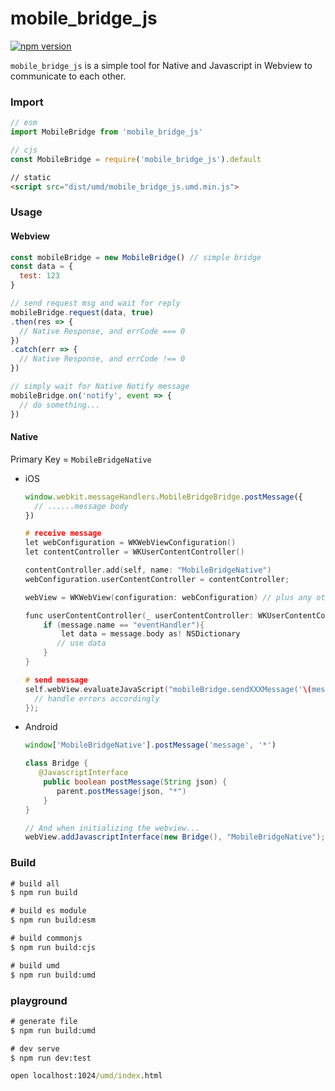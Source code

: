 # mobile_bridge_js 
[![npm version](https://badge.fury.io/js/mobile_bridge_js.svg)](//npmjs.com/package/mobile_bridge_js)     

`mobile_bridge_js` is a simple tool for Native and Javascript in Webview to communicate to each other.

### Import
```js
// esm
import MobileBridge from 'mobile_bridge_js'

// cjs
const MobileBridge = require('mobile_bridge_js').default
```
```html
// static
<script src="dist/umd/mobile_bridge_js.umd.min.js">
```

### Usage

#### Webview
```js
const mobileBridge = new MobileBridge() // simple bridge
const data = {
  test: 123
}

// send request msg and wait for reply
mobileBridge.request(data, true) 
.then(res => {
  // Native Response, and errCode === 0
})
.catch(err => {
  // Native Response, and errCode !== 0
})

// simply wait for Native Notify message
mobileBridge.on('notify', event => {
  // do something...
})
```

#### Native
Primary Key = `MobileBridgeNative`
* iOS
  ```js
  window.webkit.messageHandlers.MobileBridgeBridge.postMessage({
    // ......message body
  })
   ```
  ```c
  # receive message
  let webConfiguration = WKWebViewConfiguration()
  let contentController = WKUserContentController()

  contentController.add(self, name: "MobileBridgeNative")
  webConfiguration.userContentController = contentController;

  webView = WKWebView(configuration: webConfiguration) // plus any other settings

  func userContentController(_ userContentController: WKUserContentController, didReceive message: WKScriptMessage) {
      if (message.name == "eventHandler"){
          let data = message.body as! NSDictionary
         // use data
      }
  }

  # send message
  self.webView.evaluateJavaScript("mobileBridge.sendXXXMessage('\(message)');", completionHandler: { (result, error) in
    // handle errors accordingly
  });
  ```
  
* Android
    ```js
    window['MobileBridgeNative'].postMessage('message', '*')
    ```
    ```java
    class Bridge {
       @JavascriptInterface
        public boolean postMessage(String json) {
           parent.postMessage(json, "*")
        }
    }
    
    // And when initializing the webview... 
    webView.addJavascriptInterface(new Bridge(), "MobileBridgeNative");
    ```

### Build
```bat
# build all
$ npm run build

# build es module
$ npm run build:esm

# build commonjs
$ npm run build:cjs

# build umd
$ npm run build:umd
```

### playground
```bat
# generate file
$ npm run build:umd

# dev serve
$ npm run dev:test

open localhost:1024/umd/index.html
```
